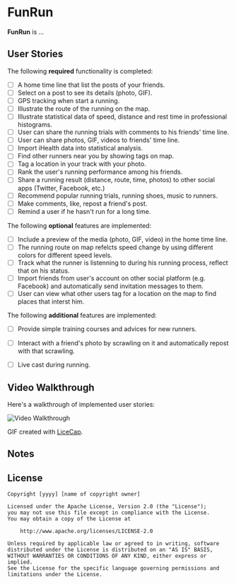 # FunRun

**FunRun** is ...

## User Stories

The following **required** functionality is completed:

- [ ] A home time line that list the posts of your friends.
- [ ] Select on a post to see its details (photo, GIF).
- [ ] GPS tracking when start a running.
- [ ] Illustrate the route of the running on the map.
- [ ] Illustrate statistical data of speed, distance and rest time in professional histograms.
- [ ] User can share the running trials with comments to his friends' time line.
- [ ] User can share photos, GIF, videos to friends' time line.
- [ ] Import iHealth data into statistical analysis.
- [ ] Find other runners near you by showing tags on map.
- [ ] Tag a location in your track with your photo.
- [ ] Rank the user's running performance among his friends.
- [ ] Share a running result (distance, route, time, photos) to other social apps (Twitter, Facebook, etc.)
- [ ] Recommend popular running trials, running shoes, music to runners.
- [ ] Make comments, like, repost a friend's post.
- [ ] Remind a user if he hasn't run for a long time.

The following **optional** features are implemented:

- [ ] Include a preview of the media (photo, GIF, video) in the home time line.
- [ ] The running route on map refelcts speed change by using different colors for different speed levels.
- [ ] Track what the runner is listenning to during his running process, reflect that on his status.
- [ ] Import friends from user's account on other social platform (e.g. Facebook) and automatically send invitation messages to them.
- [ ] User can view what other users tag for a location on the map to find places that interst him.

The following **additional** features are implemented:

- [ ] Provide simple training courses and advices for new runners.
- [ ] Interact with a friend's photo by scrawling on it and automatically repost with that scrawling.
- [ ] Live cast during running.


## Video Walkthrough

Here's a walkthrough of implemented user stories:

<img src='https://github.com/' title='Video Walkthrough' width='' alt='Video Walkthrough' />

GIF created with [LiceCap](http://www.cockos.com/licecap/).

## Notes


## License

    Copyright [yyyy] [name of copyright owner]

    Licensed under the Apache License, Version 2.0 (the "License");
    you may not use this file except in compliance with the License.
    You may obtain a copy of the License at

        http://www.apache.org/licenses/LICENSE-2.0

    Unless required by applicable law or agreed to in writing, software
    distributed under the License is distributed on an "AS IS" BASIS,
    WITHOUT WARRANTIES OR CONDITIONS OF ANY KIND, either express or implied.
    See the License for the specific language governing permissions and
    limitations under the License.


